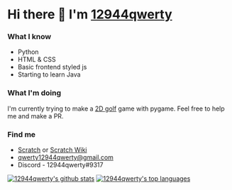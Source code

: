 # Hi there 👋 I'm [12944qwerty](https://12944qwerty.github.io)

### What I know
- Python
- HTML & CSS
- Basic frontend styled js
- Starting to learn Java

### What I'm doing
I'm currently trying to make a [2D golf](https://github.com/12944qwerty/golf) game with pygame. Feel free to help me and make a PR.

### Find me
- [Scratch](https://scratch.mit.edu/users/12944qwerty) or [Scratch Wiki](https://en.scratch-wiki.info/wiki/User_talk:12944qwerty)
- [qwerty12944qwerty@gmail.com](mailto:qwerty12944qwerty@gmail.com)
- Discord - 12944qwerty#9317

[![12944qwerty's github stats](https://github-readme-stats.vercel.app/api?username=12944qwerty&show_icons=true)](https://github.com/anuraghazra/github-readme-stats)
[![12944qwerty's top languages](https://github-readme-stats.vercel.app/api/top-langs?username=12944qwerty&layout=compact)](https://github.com/anuraghazra/github-readme-stats)
